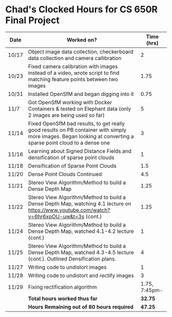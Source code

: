 # Chad's Clocked Hours for CS 650R Final Project


| Date | Worked on? | Time (hrs) |
|------|------------|-------|
| 10/17 |Object image data collection, checkerboard data collection and camera callibration| 2 |
| 10/23 | Fixed camera calibration with images instead of a video, wrote script to find matching feature points between two images | 1.75 |
| 10/31 | Installed OpenSfM and began digging into it | 0.75 |
| 11/7 | Got OpenSfM working with Docker Containers & tested on Elephant data (only 2 images are being used so far) | 5 |
| 11/14 | Fixed OpenSfM bad results, to get really good results on PB container with simply more images. Began looking at converting a sparse point cloud to a dense one | 3 |
| 11/16 | Learning about Signed Distance Fields and densification of sparse point clouds | 1 |
| 11/18 | Densification of Sparse Point Clouds | 1.5 |
| 11/20 | Dense Point Clouds Continued | 4.5 |
| 11/21 | Stereo View Algorithm/Method to build a Dense Depth Map | 1.25 |
| 11/22 | Stereo View Algorithm/Method to build a Dense Depth Map, watching 4.1 lecture on https://www.youtube.com/watch?v=6hr6xpOU-uw&t=3s (cont.) | 1.25 |
| 11/24 | Stereo View Algorithm/Method to build a Dense Depth Map, watched 4.1-4.2 lecture (cont.) | 1 |
| 11/25 | Stereo View Algorithm/Method to build a Dense Depth Map, watched 4.3-4.5 lecture (cont.). Outlined Densification plans. | 4 |
| 11/27 | Writing code to undistort images | 1 |
| 11/28 | Writing code to undistort and rectify images | 3 |
| 11/29 | Fixing rectification algorithm | 1.75, 7:45pm- |
|| **Total hours worked thus far** | **32.75** |
|| **Hours Remaining out of 80  hours required** | **47.25** |
